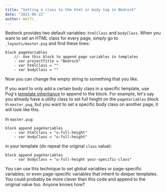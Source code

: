 ```yaml
---
title: "Setting a class to the html or body tag in Bedrock"
date: "2021-06-22"
author: Wolfr_
---
```


Bedrock provides two default variables: `htmlClass` and `bodyClass`. When you want to set an HTML class for every page, simply go to `_layouts/master.pug` and find these lines:

```
block pageVariables
    //- Use this block to append page variables in templates
    - var projectTitle = "Bedrock"
    - var htmlClass = ""
    - var bodyClass = ""
```

Now you can change the empty string to something that you like.

If you want to only add a certain body class in a specific template, use Pug's [template inheritance](https://pugjs.org/language/inheritance.html) to append to the block. For example, let's say you already have a utility class to set full height on the `pageVariables` block in `master.pug`, but you want to set a specific body class on another page, it will look like this.

In `master.pug`:

```
block append pageVariables
    - var htmlClass = "u-full-height"
    - var bodyClass = "u-full-height"
```

in your template (do repeat the original `class` value):

```
block append pageVariables
    - var bodyClass = "u-full-height your-specific-class"
```

You can use this technique to set global variables or page-specific variables; or even page-specific variables that inherit to deeper templates. You could probably be more clever than this code and append to the original value too. Anyone knows how?
